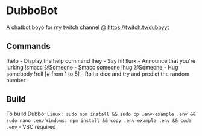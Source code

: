 # DubboBot
A chatbot boyo for my twitch channel @ https://twitch.tv/dubbyyt

## Commands
!help - Display the help command
!hey - Say hi!
!lurk - Announce that you're lurking
!smacc @Someone - Smacc someone
!hug @Someone - Hug somebody
!roll [# from 1 to 5] - Roll a dice and try and predict the random number

## Build
To build Dubbo:
``Linux: sudo npm install && sudo cp .env-example .env && sudo nano .env``
``Windows: npm install && copy .env-example .env && code .env`` - VSC required